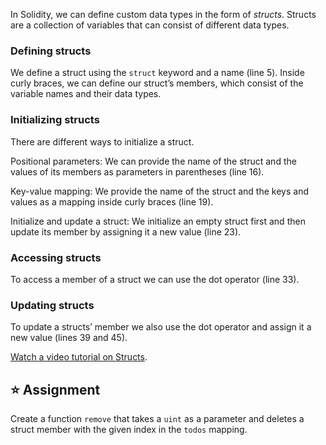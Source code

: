 In Solidity, we can define custom data types in the form of *structs*. Structs are a collection of variables that can consist of different data types.

### Defining structs
We define a struct using the `struct` keyword and a name (line 5). Inside curly braces, we can define our struct’s members, which consist of the variable names and their data types.

### Initializing structs
There are different ways to initialize a struct.

Positional parameters: We can provide the name of the struct and the values of its members as parameters in parentheses (line 16).

Key-value mapping: We provide the name of the struct and the keys and values as a mapping inside curly braces (line 19).

Initialize and update a struct: We initialize an empty struct first and then update its member by assigning it a new value (line 23).

### Accessing structs
To access a member of a struct we can use the dot operator (line 33). 

### Updating structs
To update a structs’ member we also use the dot operator and assign it a new value (lines 39 and 45).

<a href="https://www.youtube.com/watch?v=kYBHq7EmFBc" target="_blank">Watch a video tutorial on Structs</a>.

## ⭐️ Assignment
Create a function `remove` that takes a `uint` as a parameter and deletes a struct member with the given index in the `todos` mapping.